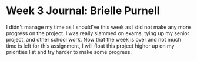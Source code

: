 # Week 3 Journal: Brielle Purnell
I didn't manage my time as I should've this week as I did not make any more progress on the project. I was really slammed on exams, tying up my senior project, and other school work. Now that the week is over and not much time is left for this assignment, I will float this project higher up on my priorities list and try harder to make some progress.